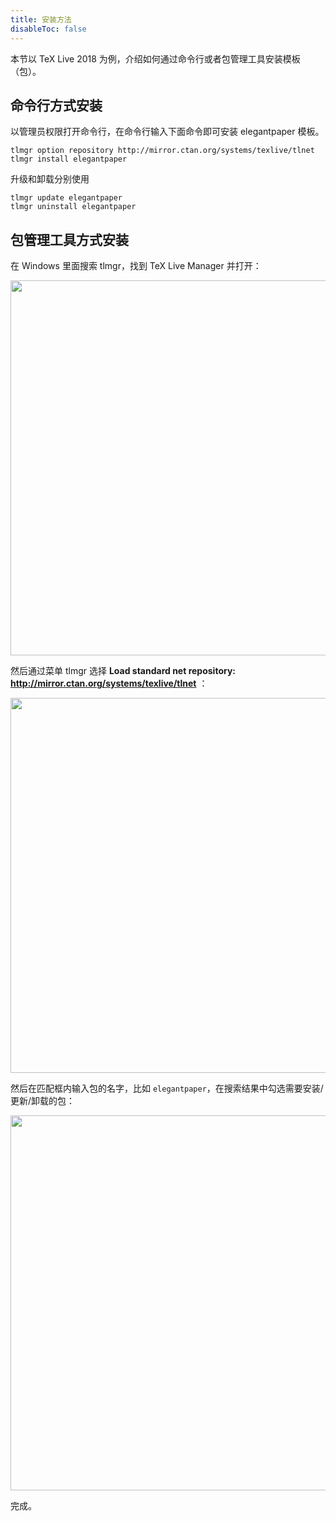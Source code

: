 ```yaml
---
title: 安装方法
disableToc: false
---
```


本节以 TeX Live 2018 为例，介绍如何通过命令行或者包管理工具安装模板（包）。

## 命令行方式安装

以管理员权限打开命令行，在命令行输入下面命令即可安装 elegantpaper 模板。

```shell
tlmgr option repository http://mirror.ctan.org/systems/texlive/tlnet
tlmgr install elegantpaper
```

升级和卸载分别使用

```shell
tlmgr update elegantpaper
tlmgr uninstall elegantpaper 
```

## 包管理工具方式安装

在 Windows 里面搜索 tlmgr，找到 TeX Live Manager 并打开：

<center><img src="/image/tlmgr.png" width="600"></center>

然后通过菜单 tlmgr 选择 **Load standard net repository: http://mirror.ctan.org/systems/texlive/tlnet** ：

<center><img src="/image/tlmgr-1.png" width="600"></center>

然后在匹配框内输入包的名字，比如 `elegantpaper`，在搜索结果中勾选需要安装/更新/卸载的包：

<center><img src="/image/tlmgr-paper.png" width="600"></center>

完成。

